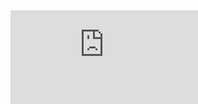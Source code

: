 <!DOCTYPE html>
<html>
  <style>
    html {
      background-image: url('coffee-salesforce.jpeg');
      background-repeat: norepeat;
      background-size: cover;
    }
  iframe{
    width: 100%;
    height:100%;
    border: none;
  }
  </style>
  <head>
    <title>Salesforce Chat - Iframes POC</title>
  </head>
  <script type="text/javascript" src="path/to/prototype.js"></script>
  <script type="application/javascript">
    window.onmessage = function(e) {
      console.log(e.data.hasOwnProperty("frameHeight"));
      if (e.data.hasOwnProperty("frameHeight")) {
        var chatFrame = document.getElementById("chatFrame");
        chatFrame.style.height = e.data.frameHeight + 20 + "px";
        chatFrame.style.width = e.data.frameWidth + 20 + "px";
      }
    };
  </script>
  <body>
    <div style ="bottom: 0px; right: 0px; position: absolute;" >
      <iframe id="chatFrame" src= "https://yugroup--sivadev.sandbox.my.site.com/to/ChatEmbedded.html"></iframe>
    </div>
  </body>
  
</html>

